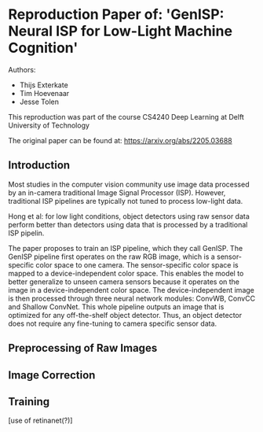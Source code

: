 # Reproduction Paper of: 'GenISP: Neural ISP for Low-Light Machine Cognition'

Authors: 
- Thijs Exterkate 
- Tim Hoevenaar
- Jesse Tolen

This reproduction was part of the course CS4240 Deep Learning at Delft University of Technology

The original paper can be found at: https://arxiv.org/abs/2205.03688

## Introduction
Most studies in the computer vision community use image data processed by an in-camera traditional Image Signal Processor (ISP). However, traditional ISP pipelines are typically not tuned to process low-light data.

Hong et al: for low light conditions, object detectors using raw sensor data perform better than detectors using data that is processed by a traditional ISP pipelin. 

The paper proposes to train an ISP pipeline, which they call GenISP. The GenISP pipeline first operates on the raw RGB image, which is a sensor-specific color space to one camera. The sensor-specific color space is mapped to a device-independent color space. This enables the model to better generalize to unseen camera sensors because it operates on the image in a device-independent color space. The device-independent image is then processed through three neural network modules: ConvWB, ConvCC and Shallow ConvNet. This whole pipeline outputs an image that is optimized for any off-the-shelf object detector. Thus, an object detector does not require any fine-tuning to camera specific sensor data.


## Preprocessing of Raw Images

## Image Correction

## Training
[use of retinanet(?)]
